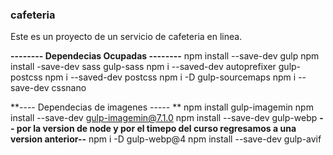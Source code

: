 ### cafeteria
Este es un proyecto de un servicio de cafeteria en linea.

**-------- Dependecias Ocupadas --------**
npm install --save-dev gulp
npm install -save-dev sass gulp-sass
npm i --saved-dev autoprefixer gulp-postcss
npm i --saved-dev postcss
npm i -D gulp-sourcemaps
npm i --save-dev cssnano

**---- Dependecias de imagenes ----- **
npm install gulp-imagemin
npm install --save-dev gulp-imagemin@7.1.0
npm install --save-dev gulp-webp
**-- por la version de node y por el  timepo del curso regresamos a una version anterior--**
npm i -D gulp-webp@4
npm install --save-dev gulp-avif


